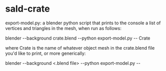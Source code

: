 # sald-crate

export-model.py: a blender python script that prints to the console a list of vertices and triangles in the mesh, when run as follows:

blender --background crate.blend --python export-model.py -- Crate

where Crate is the name of whatever object mesh in the crate.blend file you'd like to print, or more generically:

blender --background <.blend file> --python export-model.py -- <object mesh name>
